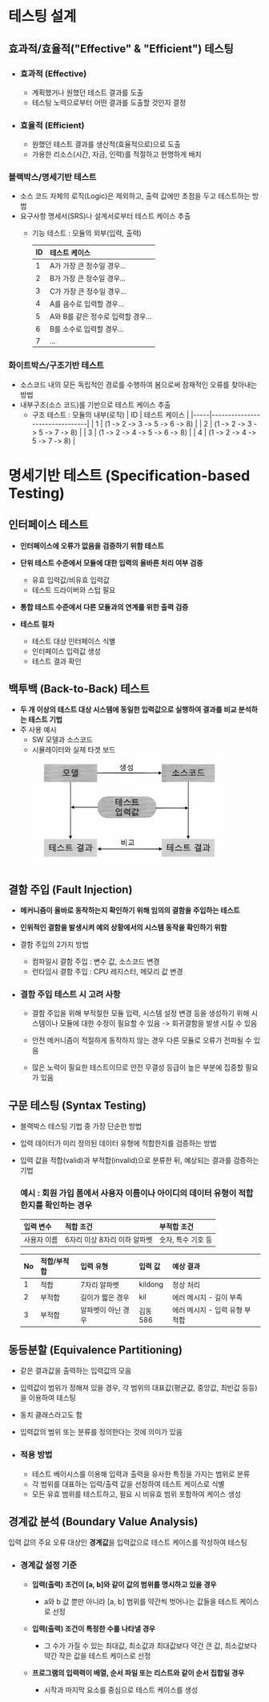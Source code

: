 # 테스팅 설계

## 효과적/효율적("Effective" & "Efficient") 테스팅
- ### 효과적 (Effective)
    - 계획했거나 원했던 테스트 결과를 도출
    - 테스팅 노력으로부터 어떤 결과를 도출할 것인지 결정
- ### 효율적 (Efficient)
    - 원했던 테스트 결과를 생산적(효율적으로)으로 도출
    - 가용한 리소스(시간, 자금, 인력)를 적절하고 현명하게 배치

### 블랙박스/명세기반 테스트
- 소스 코드 자체의 로직(Logic)은 제외하고, 출력 값에만 초점을 두고 테스트하는 방법
- 요구사항 명세서(SRS)나 설계서로부터 테스트 케이스 추출
  - 기능 테스트 : 모듈의 외부(입력, 출력)

    | ID  | 테스트 케이스                          |
    |-----|----------------------------------------|
    | 1   | A가 가장 큰 정수일 경우...              |
    | 2   | B가 가장 큰 정수일 경우...              |
    | 3   | C가 가장 큰 정수일 경우...              |
    | 4   | A를 음수로 입력할 경우...               |
    | 5   | A와 B를 같은 정수로 입력할 경우...       |
    | 6   | B를 소수로 입력할 경우...               |
    | 7   | ...                                    |


### 화이트박스/구조기반 테스트
- 소스코드 내의 모든 독립적인 경로를 수행하여 봄으로써 잠재적인 오류를 찾아내는 방법
- 내부구조(소스 코드)를 기반으로 테스트 케이스 추출
  - 구조 테스트 : 모듈의 내부(로직)
    | ID  | 테스트 케이스                  |
    |-----|--------------------------------|
    | 1   | (1 -> 2 -> 3 -> 5 -> 6 -> 8)  |
    | 2   | (1 -> 2 -> 3 -> 5 -> 7 -> 8)  |
    | 3   | (1 -> 2 -> 4 -> 5 -> 6 -> 8)  |
    | 4   | (1 -> 2 -> 4 -> 5 -> 7 -> 8)  |



# 명세기반 테스트 (Specification-based Testing)

## 인터페이스 테스트
- **인터페이스에 오류가 없음을 검증하기 위함 테스트**

- **단위 테스트 수준에서 모듈에 대한 입력의 올바른 처리 여부 검증**
  - 유효 입력값/비유효 입력값
  - 테스트 드라이버와 스텁 필요

- **통합 테스트 수준에서 다른 모듈과의 연계를 위한 출력 검증**

- **테스트 절차**
  - 테스트 대상 인터페이스 식별
  - 인터페이스 입력값 생성
  - 테스트 결과 확인
## 백투백 (Back-to-Back) 테스트
- **두 개 이상의 테스트 대상 시스템에 동일한 입력값으로 실행하여 결과를 비교 분석하는 테스트 기법**
- 주 사용 예시
  - SW 모델과 소스코드
  - 시뮬레이터와 실제 타겟 보드
<br>![alt text](img/back_to_back.png)

## 결함 주입 (Fault Injection)
- **메커니즘이 올바로 동작하는지 확인하기 위해 임의의 결함을 주입하는 테스트**
- **인위적인 결함을 발생시켜 예외 상황에서의 시스템 동작을 확인하기 위함**

- 결함 주입의 2가지 방법
  - 컴파일시 결함 주입 : 변수 값, 소스코드 변경
  - 런타임시 결함 주입 : CPU 레지스터, 메모리 값 변경

- ### 결함 주입 테스트 시 고려 사항
    - 결함 주입을 위해 부적절한 모듈 입력, 시스템 설정 변경 등을 생성하기 위해 시스템이나 모듈에 대한 수정이 필요할 수 있음 -> 회귀결함을 발생 시킬 수 있음

    - 안전 메커니즘이 적절하게 동작하지 않는 경우 다른 모듈로 오류가 전파될 수 있음

    - 많은 노력이 필요한 테스트이므로 안전 무결성 등급이 높은 부분에 집중할 필요가 있음

## 구문 테스팅 (Syntax Testing)

- 블랙박스 테스팅 기법 중 가장 단순한 방법  
- 입력 데이터가 미리 정의된 데이터 유형에 적합한지를 검증하는 방법  
- 입력 값을 적합(valid)과 부적합(invalid)으로 분류한 뒤, 예상되는 결과를 검증하는 기법

    ### 예시 : 회원 가입 폼에서 사용자 이름이나 아이디의 데이터 유형이 적합한지를 확인하는 경우

    | 입력 변수 | 적합 조건                  | 부적합 조건           |
    |-----------|----------------------------|------------------------|
    | 사용자 이름 | 6자리 이상 8자리 이하 알파벳 | 숫자, 특수 기호 등 |

    | No | 적합/부적합 | 입력 유형   | 입력 값 | 예상 결과                           |
    |----|-------------|-------------|---------|--------------------------------------|
    | 1  | 적합       | 7자리 알파벳 | kildong | 정상 처리                            |
    | 2  | 부적합     | 길이가 짧은 경우 | kil     | 에러 메시지 - 길이 부족              |
    | 3  | 부적합     | 알파벳이 아닌 경우 | 김동586 | 에러 메시지 - 입력 유형 부적합        |

## 동등분할 (Equivalence Partitioning)
- 같은 결과값을 출력하는 입력값의 모음
- 입력값이 범위가 정해져 있을 경우, 각 범위의 대표값(평균값, 중앙값, 최빈값 등등)을 이용하여 테스팅
- 동치 클래스라고도 함
- 입력값의 범위 또는 분류를 정의한다는 것에 의미가 있음

- ### 적용 방법
    - 테스트 베이시스를 이용해 입력과 출력을 유사한 특징을 가지는 범위로 분류
    - 각 범위를 대표하는 입력/출력 값을 선정하여 테스트 케이스로 식별
    - 모든 유효 범위를 테스트하고, 필요 시 비유효 범위 포함하여 케이스 생성
## 경계값 분석 (Boundary Value Analysis)
입력 값의 주요 오류 대상인 **경계값**을 입력값으로 테스트 케이스를 작성하여 테스팅
- ### 경계값 설정 기준
    - **입력(출력) 조건이 [a, b]와 같이 값의 범위를 명시하고 있을 경우**
        - a와 b 값 뿐만 아니라 [a, b] 범위를 약간씩 벗어나는 값들을 테스트 케이스로 선정

    - **입력(출력) 조건이 특정한 수를 나타낼 경우**
        - 그 수가 가질 수 있는 최대값, 최소값과 최대값보다 약간 큰 값, 최소값보다 약간 작은 값을 테스트 케이스로 선정
        
    - **프로그램의 입력력이 배열, 순서 파일 또는 리스트와 같이 순서 집합일 경우**
        - 시작과 마지막 요소를 중심으로 테스트 케이스를 생성